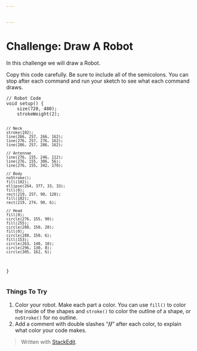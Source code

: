 ```yaml
---


---
```


<h1 id="challenge-draw-a-robot">Challenge: Draw A Robot</h1>
<p>In this challenge we will draw a Robot.</p>
<p>Copy this code carefully. Be sure to include all of the semicolons. You can stop after each command and run your sketch to see what each command draws.</p>
<pre><code>// Robot Code
void setup() {
    size(720, 480);
    strokeWeight(2);
    
    // Neck
    stroke(102);             
    line(266, 257, 266, 162);
    line(276, 257, 276, 162);
    line(286, 257, 286, 162);
    
    // Antennae
    line(276, 155, 246, 112);
    line(276, 155, 306, 56);
    line(276, 155, 342, 170);
    
    // Body
    noStroke();               
    fill(102);              
    ellipse(264, 377, 33, 33);
    fill(0);                 
    rect(219, 257, 90, 120);
    fill(102);              
    rect(219, 274, 90, 6);  
    
    // Head
    fill(0);                 
    circle(276, 155, 90);
    fill(255);               
    circle(288, 150, 28);
    fill(0);                
    circle(288, 150, 6);
    fill(153);             
    circle(263, 148, 10); 
    circle(296, 130, 8);
    circle(305, 162, 6);
}
</code></pre>
<h3 id="things-to-try">Things To Try</h3>
<ol>
<li>Color your robot. Make each part a color. You can use <code>fill()</code> to color the inside of the shapes and <code>stroke()</code> to color the outline of a shape, or <code>noStroke()</code> for no outline.</li>
<li>Add a comment with double slashes “<strong>//</strong>” after each color, to explain what color your code makes.</li>
</ol>
<blockquote>
<p>Written with <a href="https://stackedit.io/">StackEdit</a>.</p>
</blockquote>

